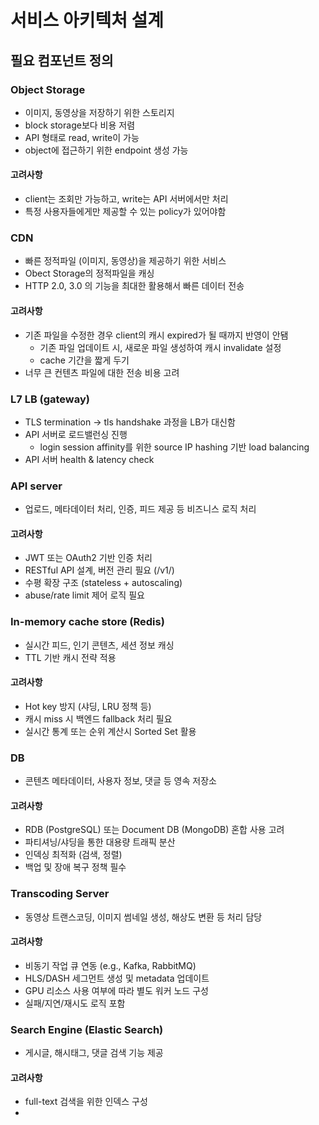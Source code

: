 # 서비스 아키텍처 설계

## 필요 컴포넌트 정의

### Object Storage 

- 이미지, 동영상을 저장하기 위한 스토리지
- block storage보다 비용 저렴
- API 형태로 read, write이 가능
- object에 접근하기 위한 endpoint 생성 가능

#### 고려사항

- client는 조회만 가능하고, write는 API 서버에서만 처리
- 특정 사용자들에게만 제공할 수 있는 policy가 있어야함

### CDN

- 빠른 정적파일 (이미지, 동영상)을 제공하기 위한 서비스
- Obect Storage의 정적파일을 캐싱
- HTTP 2.0, 3.0 의 기능을 최대한 활용해서 빠른 데이터 전송

#### 고려사항

- 기존 파일을 수정한 경우 client의 캐시 expired가 될 때까지 반영이 안됌
    - 기존 파일 업데이트 시, 새로운 파일 생성하여 캐시 invalidate 설정
    - cache 기간을 짧게 두기
- 너무 큰 컨텐츠 파일에 대한 전송 비용 고려


### L7 LB (gateway)

- TLS termination -> tls handshake 과정을 LB가 대신함
- API 서버로 로드밸런싱 진행
    - login session affinity를 위한 source IP hashing 기반 load balancing
- API 서버 health & latency check


### API server

- 업로드, 메타데이터 처리, 인증, 피드 제공 등 비즈니스 로직 처리

#### 고려사항

- JWT 또는 OAuth2 기반 인증 처리
- RESTful API 설계, 버전 관리 필요 (/v1/)
- 수평 확장 구조 (stateless + autoscaling)
- abuse/rate limit 제어 로직 필요

### In-memory cache store (Redis)

- 실시간 피드, 인기 콘텐츠, 세션 정보 캐싱
- TTL 기반 캐시 전략 적용

#### 고려사항

- Hot key 방지 (샤딩, LRU 정책 등)
- 캐시 miss 시 백엔드 fallback 처리 필요
- 실시간 통계 또는 순위 계산시 Sorted Set 활용


### DB

- 콘텐츠 메타데이터, 사용자 정보, 댓글 등 영속 저장소

#### 고려사항

- RDB (PostgreSQL) 또는 Document DB (MongoDB) 혼합 사용 고려
- 파티셔닝/샤딩을 통한 대용량 트래픽 분산
- 인덱싱 최적화 (검색, 정렬)
- 백업 및 장애 복구 정책 필수

### Transcoding Server

- 동영상 트랜스코딩, 이미지 썸네일 생성, 해상도 변환 등 처리 담당

#### 고려사항

- 비동기 작업 큐 연동 (e.g., Kafka, RabbitMQ)
- HLS/DASH 세그먼트 생성 및 metadata 업데이트
- GPU 리소스 사용 여부에 따라 별도 워커 노드 구성
- 실패/지연/재시도 로직 포함

### Search Engine (Elastic Search)

- 게시글, 해시태그, 댓글 검색 기능 제공

#### 고려사항
- full-text 검색을 위한 인덱스 구성
- 
